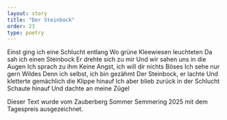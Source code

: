 ```yaml
---
layout: story
title: "Der Steinbock"
order: 23
type: poetry
---
```


Einst ging ich eine Schlucht entlang
Wo grüne Kleewiesen leuchteten
Da sah ich einen Steinbock
Er drehte sich zu mir
Und wir sahen uns in die Augen
Ich sprach zu ihm
Keine Angst, ich will dir nichts Böses
Ich sehe nur gern Wildes
Denn ich selbst, ich bin gezähmt
Der Steinbock, er lachte
Und kletterte gemächlich die Klippe hinauf
Ich aber blieb zurück in der Schlucht
Schaute hinauf
Und dachte an meine Zügel
 

Dieser Text wurde vom Zauberberg Sommer Semmering 2025 mit dem Tagespreis ausgezeichnet.